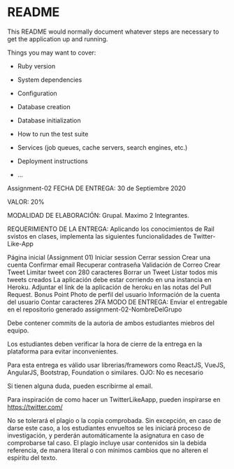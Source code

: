 # README

This README would normally document whatever steps are necessary to get the
application up and running.

Things you may want to cover:

* Ruby version

* System dependencies

* Configuration

* Database creation

* Database initialization

* How to run the test suite

* Services (job queues, cache servers, search engines, etc.)

* Deployment instructions

* ...

Assignment-02
FECHA DE ENTREGA:
30 de Septiembre 2020

VALOR:
20%

MODALIDAD DE ELABORACIÓN:
Grupal. Maximo 2 Integrantes.

REQUERIMIENTO DE LA ENTREGA:
Aplicando los conocimientos de Rail svistos en clases, implementa las siguientes funcionalidades de Twitter-Like-App

Página inicial (Assignment 01)
Iniciar session
Cerrar session
Crear una cuenta
Confirmar email
Recuperar contraseña
Validación de Correo
Crear Tweet
Limitar tweet con 280 caracteres
Borrar un Tweet
Listar todos mis tweets creados
La aplicación debe estar corriendo en una instancia en Heroku. Adjuntar el link de la aplicación de heroku en las notas del Pull Request.
Bonus Point
Photo de perfil del usuario
Información de la cuenta del usuario
Contar caracteres
2FA
MODO DE ENTREGA:
Enviar el entregable en el repositorio generado assignment-02-NombreDelGrupo

Debe contener commits de la autoria de ambos estudiantes miebros del equipo.

Los estudiantes deben verificar la hora de cierre de la entrega en la plataforma para evitar inconvenientes.

Para esta entrega es válido usar librerias/framewors como ReactJS, VueJS, AngularJS, Bootstrap, Foundation o similares. OJO: No es necesario

Si tienen alguna duda, pueden escribirme al email.

Para inspiración de como hacer un TwitterLikeAapp, pueden inspirarse en https://twitter.com/

No se tolerará el plagio o la copia comprobada. Sin excepción, en caso de darse este caso, a los estudiantes envueltos se les iniciará proceso de investigación, y perderán automáticamente la asignatura en caso de comprobarse tal caso. El plagio incluye usar contenidos sin la debida referencia, de manera literal o con mínimos cambios que no alteren el espíritu del texto.